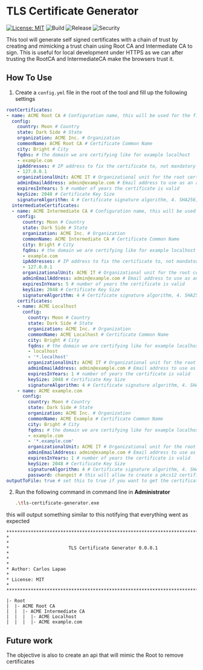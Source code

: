 # TLS Certificate Generator

[![License: MIT](https://img.shields.io/badge/License-MIT-blue.svg)](https://opensource.org/licenses/MIT) ![Build](https://github.com/cjlapao/go-template/workflows/Build/badge.svg) ![Release](https://github.com/cjlapao/go-template/workflows/Release/badge.svg) ![Security](https://github.com/cjlapao/go-template/workflows/CodeQL/badge.svg)  

This tool will generate self signed certificates with a chain of trust by creating and mimicking a trust chain using Root CA and Intermediate CA to sign.
This is useful for local development under HTTPS as we can after trusting the RootCA and IntermediateCA make the browsers trust it.

## How To Use

1. Create a ```config.yml``` file in the root of the tool and fill up the following settings

  ```yaml
  rootCertificates:
  - name: ACME Root CA # Configuration name, this will be used for the filename of the certificate
    config:
      country: Moon # Country
      state: Dark Side # State
      organization: ACME Inc. # Organization
      commonName: ACME Root CA # Certificate Common Name
      city: Bright # City
      fqdns: # the domain we are certifying like for example localhost
      - example.com 
      ipAddresses: # IP address to fix the certificate to, not mandatory
      - 127.0.0.1 
      organizationalUnit: ACME IT # Organizational unit for the root certificate
      adminEmailAddress: admin@example.com # Email address to use as an admin
      expiresInYears: 5 # number of years the certificate is valid
      keySize: 2048 # Certificate Key Size
      signatureAlgorithm: 4 # Certificate signature algorithm, 4. SHA256, 5. SHA384 6. SHA512
    intermediateCertificates:
    - name: ACME Intermediate CA # Configuration name, this will be used for the filename of the certificate
      config:
        country: Moon # Country
        state: Dark Side # State
        organization: ACME Inc. # Organization
        commonName: ACME Intermediate CA # Certificate Common Name
        city: Bright # City
        fqdns: # the domain we are certifying like for example localhost
        - example.com 
        ipAddresses: # IP address to fix the certificate to, not mandatory
        - 127.0.0.1
        organizationalUnit: ACME IT # Organizational unit for the root certificate
        adminEmailAddress: admin@example.com # Email address to use as an admin
        expiresInYears: 5 # number of years the certificate is valid
        keySize: 2048 # Certificate Key Size
        signatureAlgorithm: 4 # Certificate signature algorithm, 4. SHA256, 5. SHA384 6. SHA512
      certificates:
      - name: ACME Localhost
        config:
          country: Moon # Country
          state: Dark Side # State
          organization: ACME Inc. # Organization
          commonName: ACME Localhost # Certificate Common Name
          city: Bright # City
          fqdns: # the domain we are certifying like for example localhost
          - localhost
          - '*.localhost'
          organizationalUnit: ACME IT # Organizational unit for the root certificate
          adminEmailAddress: admin@example.com # Email address to use as an admin
          expiresInYears: 1 # number of years the certificate is valid
          keySize: 2048 # Certificate Key Size
          signatureAlgorithm: 4 # Certificate signature algorithm, 4. SHA256, 5. SHA384 6. SHA512
      - name: ACME example.com
        config:
          country: Moon # Country
          state: Dark Side # State
          organization: ACME Inc. # Organization
          commonName: ACME Example # Certificate Common Name
          city: Bright # City
          fqdns: # the domain we are certifying like for example localhost
          - example.com
          - '*.example.com'
          organizationalUnit: ACME IT # Organizational unit for the root certificate
          adminEmailAddress: admin@example.com # Email address to use as an admin
          expiresInYears: 1 # number of years the certificate is valid
          keySize: 2048 # Certificate Key Size
          signatureAlgorithm: 4 # Certificate signature algorithm, 4. SHA256, 5. SHA384 6. SHA512
          password: changeit # this will allow to create a pkcs12 certificate with this password, this is normally used in the IIS web hosting
  outputToFile: true # set this to true if you want to get the certificates into files, they will also be added to the file
  ```

2. Run the following command in command line in **Administrator**

    ```bash
    .\tls-certificate-generator.exe
    ```

this will output something similar to this notifying that everything went as expected

```
********************************************************************************
*                                                                              *
*                      TLS Certificate Generator 0.0.0.1                       *
*                                                                              *
* Author: Carlos Lapao                                                         *
* License: MIT                                                                 *
********************************************************************************

|- Root
|  |- ACME Root CA
|  |  |- ACME Intermediate CA
|  |  |  |- ACME Localhost
|  |  |  |- ACME example.com
```

## Future work

The objective is also to create an api that will mimic the Root to remove certificates